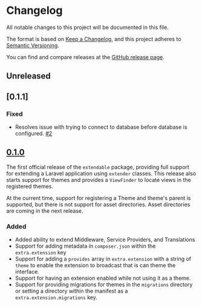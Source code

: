 # Changelog

All notable changes to this project will be documented in this file.

The format is based on [Keep a Changelog](https://keepachangelog.com/en/1.0.0/),
and this project adheres to [Semantic Versioning](https://semver.org/spec/v2.0.0.html).

You can find and compare releases at the [GitHub release page](https://github.com/responseams/extend/releases).

## Unreleased

## [0.1.1]

### Fixed

-   Resolves issue with trying to connect to database before database is configured. [#2](https://github.com/lavrahq/extendable/pull/2)

## [0.1.0](https://github.com/lavrahq/extendable/releases/tag/v0.1.0)

The first official release of the `extendable` package, providing full support for extending
a Laravel application using `extender` classes. This release also starts support for themes and
provides a `ViewFinder` to locate views in the registered themes.

At the current time, support for registering a Theme and theme's parent is supported, but there is
not support for asset directories. Asset directories are coming in the next release.

### Added

-   Added ability to extend Middleware, Service Providers, and Translations
-   Support for adding metadata in `composer.json` within the `extra.extension` key
-   Support for adding a `provides` array in `extra.extension` with a string of `theme` to enable
    the extension to broadcast that is can theme the interface.
-   Support for having an extension enabled while not using it as a theme.
-   Support for providing migrations for themes in the `migrations` directory or setting a directory within the
    manifest as a `extra.extension.migrations` key.
